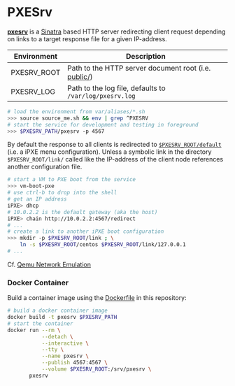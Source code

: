 # PXESrv

**[pxesrv](pxesrv)** is a [Sinatra][01] based HTTP server redirecting client request depending on links to a target response file for a given IP-address.

Environment       | Description
------------------|---------------------------
PXESRV_ROOT       | Path to the HTTP server document root (i.e. [public/](public/))
PXESRV_LOG        | Path to the log file, defaults to `/var/log/pxesrv.log`

```bash
# load the environment from var/aliases/*.sh 
>>> source source_me.sh && env | grep ^PXESRV
# start the service for development and testing in foreground
>>> $PXESRV_PATH/pxesrv -p 4567
```

By default the response to all clients is redirected to [`$PXESRV_ROOT/default`](public/default) (i.e. a iPXE menu configuration). Unless a symbolic link in the directory `$PXESRV_ROOT/link/` called like the IP-address of the client node references another configuration file.

```bash
# start a VM to PXE boot from the service
>>> vm-boot-pxe
# use ctrl-b to drop into the shell
# get an IP address
iPXE> dhcp
# 10.0.2.2 is the default gateway (aka the host)
iPXE> chain http://10.0.2.2:4567/redirect
# ...
# create a link to another iPXE boot configuration
>>> mkdir -p $PXESRV_ROOT/link ; \
    ln -s $PXESRV_ROOT/centos $PXESRV_ROOT/link/127.0.0.1
# ...
```

Cf. [Qemu Network Emulation][02]

### Docker Container

Build a container image using the [Dockerfile](Dockerfile) in this repository:

```bash
# build a docker container image
docker build -t pxesrv $PXESRV_PATH
# start the container
docker run --rm \
           --detach \
           --interactive \
           --tty \
           --name pxesrv \
           --publish 4567:4567 \
           --volume $PXESRV_ROOT:/srv/pxesrv \
       pxesrv
```

[01]: http://sinatrarb.com/ "Sinatra home-page"
[02]: https://qemu.weilnetz.de/doc/qemu-doc.html#pcsys_005fnetwork "Qemu Network Emulation"
